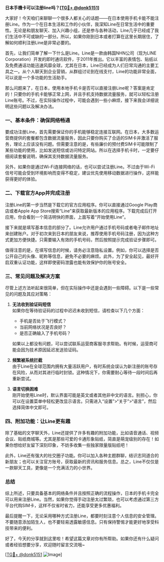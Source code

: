 **日本手機卡可以注册line吗？[[TG💪+ @donk5151](https://t.me/s/donk5151)]**

大家好！今天咱们来聊聊一个很多人都关心的话题——在日本使用手机卡能不能注册Line。作为一个在日本生活和工作的小伙伴，我深知Line在日常生活中的重要性。无论是和朋友聊天、加入兴趣小组，还是参与各种活动，Line几乎已经成了我们生活中不可或缺的一部分。所以，如果你刚到日本或者打算在这里长期居住，了解如何顺利注册Line是非常必要的。

首先，让我们简单了解一下什么是Line。Line是一款由韩国NHN公司（现为LINE Corporation）开发的即时通讯软件，于2011年推出。它以丰富的表情包、贴纸以及免费通话功能迅速风靡全球，尤其在日本，Line已经成为人们日常沟通的主要工具之一。从个人聊天到企业营销，从群组讨论到在线支付，Line的功能非常全面，可以说是一个多功能的生活助手。

那么问题来了，在日本，使用本地手机卡是否可以直接注册Line呢？答案是肯定的！只要你的手机卡能够正常上网，并且手机支持数据流量服务，就可以轻松注册Line账号。不过，在实际操作过程中，可能会遇到一些小麻烦，接下来我会详细说明这些问题以及解决办法。

### 一、基本条件：确保网络畅通

要成功注册Line，首先需要保证你的手机能够稳定连接互联网。在日本，大多数运营商提供的套餐都包含数据流量服务，因此只要你购买了合适的SIM卡并激活了服务，理论上应该没有问题。但需要注意的是，有些廉价的预付费SIM卡可能限制了某些功能的使用，比如发送短信或访问特定网站。所以在选择手机卡时，一定要仔细阅读套餐说明，确保其支持数据流量服务。

另外，如果你是通过Wi-Fi连接网络的话，也可以尝试注册Line。不过由于Wi-Fi信号可能会受到环境影响而变得不稳定，建议优先使用移动数据进行操作，这样能获得更好的体验。

### 二、下载官方App并完成注册

注册Line的第一步当然是下载它的官方应用程序。你可以直接通过Google Play商店或者Apple App Store搜索“Line”来获取最新版本的应用程序。下载完成后打开应用，你会看到一个简洁明快的界面，上面写着“开始使用Line”。

接下来就是填写基本信息的部分了。Line允许用户通过手机号码或者电子邮件地址来创建账户。对于初次来到日本的朋友来说，推荐使用手机号码注册，因为这种方式更加方便快捷。只需要输入有效的手机号码，然后按照提示完成验证步骤即可。

值得注意的是，在填写信息的时候，请务必注意隐私设置。例如，你可以选择是否公开自己的头像、昵称等信息，避免不必要的麻烦。此外，为了安全起见，最好开启双重认证功能，这样即使密码泄露也能有效保护你的账号安全。

### 三、常见问题及解决方案

尽管上述方法听起来很简单，但在实际操作中还是会遇到一些障碍。以下是一些常见的问题及其应对策略：

1. **无法收到验证码短信**  
   如果你在等待验证码的过程中迟迟未收到短信，请检查以下几个方面：
   - 手机是否处于飞行模式？
   - 当前网络状况是否良好？
   - 是否正确输入了手机号码？

   如果以上都没有问题，可以尝试联系运营商客服寻求帮助。有时候，运营商可能会因为技术原因延迟发送验证码。

2. **频繁被系统拦截**  
   由于Line在全球范围内拥有大量活跃用户，有时系统会误认为新注册的账号存在风险，从而对其进行临时封锁。这种情况下，你需要耐心等待一段时间后再重新尝试。

3. **语言切换困难**  
   刚开始使用Line时，默认界面可能是英文或者其他非中文的语言。别担心，你可以在设置菜单中轻松更改显示语言。只需进入“设置”>“关于”>“语言”，然后选择简体中文即可。

### 四、附加功能：让Line更有趣

除了基础的文字聊天外，Line还提供了许多有趣的附加功能，比如语音通话、视频会议、贴纸商城等。尤其是那些可爱的卡通形象贴纸，简直是萌宠级别的存在！如果你想给好友留下深刻印象，不妨多收集一些独家限量版贴纸吧！

此外，Line还有强大的社交圈子功能。你可以加入各种主题群聊，结识志同道合的新朋友；也可以关注官方账号，获取最新的资讯和服务信息。总之，Line不仅仅是一款聊天工具，更像是一个充满活力的小世界。

### 总结

综上所述，只要具备基本的网络条件并且按照正确的流程操作，日本的手机卡完全可以用来注册Line。当然，如果你觉得手动注册太过繁琐，也可以考虑通过第三方平台代购SIM卡，这样不仅省时省力，还能享受更多优惠福利。

最后提醒一下，无论采用哪种方式注册Line，都要时刻注意个人信息的安全管理。不要随意添加陌生人，也不要轻易透露敏感信息。只有保持警惕才能更好地享受科技带来的便利。

好了，今天的分享就到这里啦！希望这篇文章对你有所帮助。如果你还有什么疑问或者经验想要分享，欢迎随时留言交流哦~ 

[[TG💪+ @donk5151](https://t.me/s/donk5151) ![Image](https://i.postimg.cc/rwNCRYN7/Snipaste-2025-04-30-17-27-05.png)]